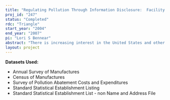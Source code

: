 ```yaml
---
title: "Regulating Pollution Through Information Disclosure:  Facility Response to the Toxics Release Inventory"
proj_id: "247"
status: "Completed"
rdc: "Triangle"
start_year: "2004"
end_year: "2007"
pi: "Lori S Bennear"
abstract: "There is increasing interest in the United States and other countries in the use of information disclosure programs as potential substitutes for, or complements to, conventional command-and control or market-based environmental policy instruments. Much of this interest can be attributed to the apparent success of the Toxics Release Inventory (TRI) program, which requires large manufacturing facilities to report publicly their annual releases of certain chemicals. Since the inception of the TRI program in 1986, reported releases of over 300 regulated chemicals have fallen by more than 45 percent. However, since release data is only available for facilities that are required to report to TRI, one cannot determine what reductions in releases would have occurred in the absence of TRI and, therefore, one cannot infer how much of this 45 percent reduction is the direct result of the TRI reporting requirements. The primary purpose of the proposed research is to better isolate the causal effect of TRI on facility-level outcomes. To accomplish this, it is necessary to recognize that the production of toxic releases at a facility is directly linked to production of output at the facility. While we cannot observe releases for facilities that are not required to report to TRI, we can observe output levels for both facilities that are required to report and facilities that are not required to report. This framework can be used to develop a natural experiment for testing the effects of TRI on production technologies and productivity. We will estimate production functions separately for facilities that are required to report to TRI and facilities that are not required to report to TRI and empirically test for differences in the production technologies employed and the productivity of the two groups of facilities. This will help determine whether public disclosure of environmental performance information changes the way facilities do business. In addition, this project will provide a better understanding of the ways in which public disclosure affects facility decision-making. There are several pathways through which reporting of environmental information might lead to pollution reduction, including: green consumerism, green investing, community pressure, the threat of future regulation, and organizational limitations of the firm. We will construct indictors for each of the pathways, estimate the effect of these pathways on changes in the production functions used by reporting and non-reporting facilities, and compare these effects with predictions from a theoretical model of facility-level response to information disclosure requirements. A critical element in the analysis is the construction of a facility-level dataset that contains information on environmental variables, economic variables, and variables that proxy for the four different pathways. We will create this dataset by linking publicly available data from the Toxics Release Inventory, trade organizations, environmental organizations, and other sources with confidential facility-level economic data from the Longitudinal Research Database (LRD) and the Pollution Abatement Costs and Expenditures (PACE) Survey for the years 1982 to 1999. In addition to providing a clearer understanding of the causal relationship between TRI and facility-level economic outcomes, the creation of this unique dataset will provide opportunities to evaluate and enhance Census data. The Census collects detailed data on the products produced, and the materials used in production, at the 7-digit SIC level (8-digit NAICS level beginning in 1997). However, many facilities do not report data at this level of detail. Instead they report data on products and materials at a higher level of aggregation. Because several of the chemicals that are reported under the TRI are also 7-digit SIC categories (or 8-digit NAICS categories) on the materials and product trailers, we can evaluate whether facilities are better able to report detailed data to Census on their usage of these specific chemicals if they are required to track that data to comply with the TRI. We will also evaluate potential improvements in data reporting that could be obtained if the connections between TRI reported chemicals and Census product and materials categories are enhanced."
layout: project
---
```


**Datasets Used:**

  - Annual Survey of Manufactures 
  - Census of Manufactures 
  - Survey of Pollution Abatement Costs and Expenditures 
  - Standard Statistical Establishment Listing 
  - Standard Statistical Establishment List - non Name and Address File 

